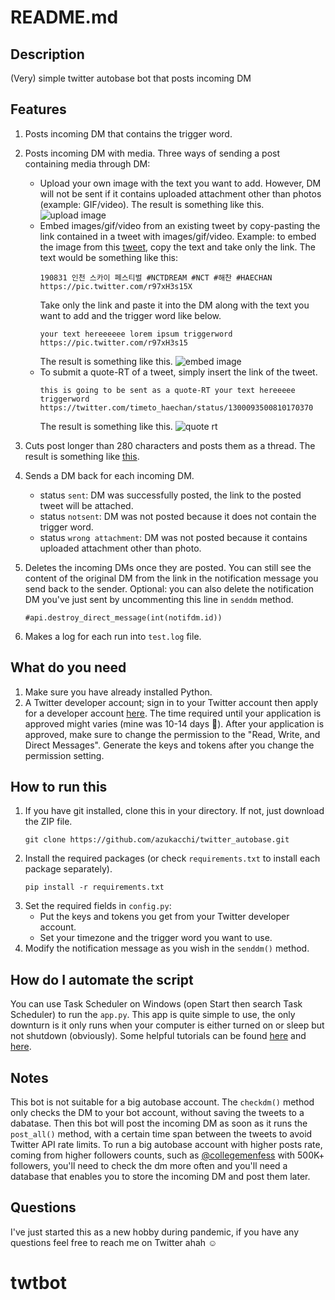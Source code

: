 # README.md

## Description
(Very) simple twitter autobase bot that posts incoming DM

## Features
1. Posts incoming DM that contains the trigger word.
2. Posts incoming DM with media. Three ways of sending a post containing media through DM:
    - Upload your own image with the text you want to add. However, DM will not be sent if it contains uploaded attachment other than photos (example: GIF/video). The result is something like this.
    ![upload image](https://dev-to-uploads.s3.amazonaws.com/i/ir46br3cx7k86hvtuu3q.jpg)
    - Embed images/gif/video from an existing tweet by copy-pasting the link contained in a tweet with images/gif/video. Example: to embed the image from this [tweet](https://twitter.com/timeto_haechan/status/1300093500810170370), copy the text and take only the link.
    The text would be something like this:
      ```
      190831 인천 스카이 페스티벌 #NCTDREAM #NCT #해찬 #HAECHAN https://pic.twitter.com/r97xH3s15X
      ```
      Take only the link and paste it into the DM along with the text you want to add and the trigger word like below. 
      ```
      your text hereeeeee lorem ipsum triggerword https://pic.twitter.com/r97xH3s15
      ```
      The result is something like this.
      ![embed image](https://dev-to-uploads.s3.amazonaws.com/i/34zymz28b8uey2mpehl7.jpg)
   - To submit a quote-RT of a tweet, simply insert the link of the tweet.
      ```
      this is going to be sent as a quote-RT your text hereeeee triggerword https://twitter.com/timeto_haechan/status/1300093500810170370
      
      ```
      The result is something like this.
      ![quote rt](https://dev-to-uploads.s3.amazonaws.com/i/1nkyckowe9t1ysyhy5ho.jpg)

3. Cuts post longer than 280 characters and posts them as a thread. The result is something like [this](https://drive.google.com/file/d/1tNN0bW0QglARMCdUH1TAskUTtAztZjZ1/view?usp=sharing).


4. Sends a DM back for each incoming DM.
    - status `sent`: DM was successfully posted, the link to the posted tweet will be attached.
    - status `notsent`: DM was not posted because it does not contain the trigger word.
    - status `wrong attachment`: DM was not posted because it contains uploaded attachment other than photo.
5. Deletes the incoming DMs once they are posted. You can still see the content of the original DM from the link in the notification message you send back to the sender. Optional: you can also delete the notification DM you've just sent by uncommenting this line in `senddm` method.
    ```
    #api.destroy_direct_message(int(notifdm.id))
    ```
6. Makes a log for each run into `test.log` file.

## What do you need
1. Make sure you have already installed Python.
2. A Twitter developer account; sign in to your Twitter account then apply for a developer account <a href="https://developer.twitter.com/en/apply-for-access">here</a>. The time required until your application is approved might varies (mine was 10-14 days :grimacing:). After your application is approved, make sure to change the permission to the "Read, Write, and Direct Messages". Generate the keys and tokens after you change the permission setting.

## How to run this
1. If you have git installed, clone this in your directory. If not, just download the ZIP file.
    ```
    git clone https://github.com/azukacchi/twitter_autobase.git
    ```
2. Install the required packages (or check `requirements.txt` to install each package separately).
    ```
    pip install -r requirements.txt
    ```
3. Set the required fields in `config.py`:
    - Put the keys and tokens you get from your Twitter developer account.
    - Set your timezone and the trigger word you want to use.
4. Modify the notification message as you wish in the `senddm()` method.

## How do I automate the script
You can use Task Scheduler on Windows (open Start then search Task Scheduler) to run the `app.py`. This app is quite simple to use, the only downturn is it only runs when your computer is either turned on or sleep but not shutdown (obviously). Some helpful tutorials can be found [here](https://www.jcchouinard.com/python-automation-using-task-scheduler/) and [here](https://dev.to/abautista/automate-a-python-script-with-task-scheduler-3fb6).

## Notes
This bot is not suitable for a big autobase account. The `checkdm()` method only checks the DM to your bot account, without saving the tweets to a dabatase. Then this bot will post the incoming DM as soon as it runs the `post_all()` method, with a certain time span between the tweets to avoid Twitter API rate limits. To run a big autobase account with higher posts rate, coming from higher followers counts, such as [@collegemenfess](https://twitter.com/collegemenfess) with 500K+ followers, you'll need to check the dm more often and you'll need a database that enables you to store the incoming DM and post them later.

## Questions
I've just started this as a new hobby during pandemic, if you have any questions feel free to reach me on Twitter ahah :relaxed:
# twtbot
